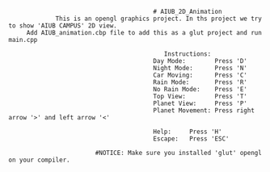                                             # AIUB_2D_Animation
                 This is an opengl graphics project. In ths project we try to show 'AIUB CAMPUS' 2D view. 
		 Add AIUB_animation.cbp file to add this as a glut project and run main.cpp
                                               
                                               Instructions:
                                            Day Mode:        Press 'D'
                                            Night Mode:      Press 'N'
                                            Car Moving:      Press 'C'
                                            Rain Mode:       Press 'R'
                                            No Rain Mode:    Press 'E'
                                            Top View:        Press 'T'
                                            Planet View:     Press 'P'
                                            Planet Movement: Press right arrow '>' and left arrow '<'

                                            Help:     Press 'H'
                                            Escape:   Press 'ESC'
                                            
                            #NOTICE: Make sure you installed 'glut' opengl on your compiler.                                                               

